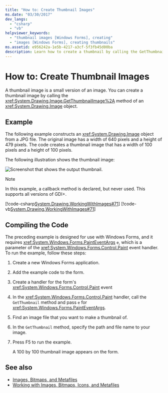 ```yaml
---
title: "How to: Create Thumbnail Images"
ms.date: "03/30/2017"
dev_langs: 
  - "csharp"
  - "vb"
helpviewer_keywords: 
  - "thumbnail images [Windows Forms], creating"
  - "images [Windows Forms], creating thumbnails"
ms.assetid: e956242a-1e5b-4217-a3cf-5f3fb45d00ba
description: Learn how to create a thumbnail by calling the GetThumbnailImage method of an Image object with supporting details and links.
---
```

# How to: Create Thumbnail Images
A thumbnail image is a small version of an image. You can create a thumbnail image by calling the <xref:System.Drawing.Image.GetThumbnailImage%2A> method of an <xref:System.Drawing.Image> object.  
  
## Example  
 The following example constructs an <xref:System.Drawing.Image> object from a JPG file. The original image has a width of 640 pixels and a height of 479 pixels. The code creates a thumbnail image that has a width of 100 pixels and a height of 100 pixels.  
  
 The following illustration shows the thumbnail image:  
  
 ![Screenshot that shows the output thumbnail.](./media/how-to-create-thumbnail-images/construct-thumbnail-image.png)  
  
> [!NOTE]
> In this example, a callback method is declared, but never used. This supports all versions of GDI+.  
  
 [!code-csharp[System.Drawing.WorkingWithImages#71](~/samples/snippets/csharp/VS_Snippets_Winforms/System.Drawing.WorkingWithImages/CS/Class1.cs#71)]
 [!code-vb[System.Drawing.WorkingWithImages#71](~/samples/snippets/visualbasic/VS_Snippets_Winforms/System.Drawing.WorkingWithImages/VB/Class1.vb#71)]  
  
## Compiling the Code  
 The preceding example is designed for use with Windows Forms, and it requires <xref:System.Windows.Forms.PaintEventArgs> `e`, which is a parameter of the <xref:System.Windows.Forms.Control.Paint> event handler. To run the example, follow these steps:  
  
1. Create a new Windows Forms application.  
  
2. Add the example code to the form.  
  
3. Create a handler for the form's <xref:System.Windows.Forms.Control.Paint> event  
  
4. In the <xref:System.Windows.Forms.Control.Paint> handler, call the `GetThumbnail` method and pass `e` for <xref:System.Windows.Forms.PaintEventArgs>.  
  
5. Find an image file that you want to make a thumbnail of.  
  
6. In the `GetThumbnail` method, specify the path and file name to your image.  
  
7. Press F5 to run the example.  
  
     A 100 by 100 thumbnail image appears on the form.  
  
## See also

- [Images, Bitmaps, and Metafiles](images-bitmaps-and-metafiles.md)
- [Working with Images, Bitmaps, Icons, and Metafiles](working-with-images-bitmaps-icons-and-metafiles.md)
